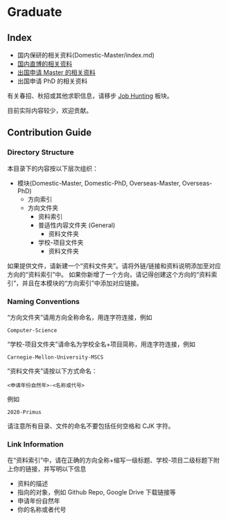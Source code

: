 # Graduate

## Index

- 国内保研的相关资料(Domestic-Master/index.md)
- [国内直博的相关资料](Domestic-PhD/index.md)
- [出国申请 Master 的相关资料](Overseas-Master/index.md)
- 出国申请 PhD 的相关资料

有关春招、秋招或其他求职信息，请移步 [Job Hunting](../Job-Hunting/) 板块。

目前实际内容较少，欢迎贡献。

## Contribution Guide

### Directory Structure

本目录下的内容按以下层次组织：

- 模块(Domestic-Master, Domestic-PhD, Overseas-Master, Overseas-PhD)
    - 方向索引
    - 方向文件夹
        - 资料索引
        - 普适性内容文件夹 (General)
            - 资料文件夹
        - 学校-项目文件夹
            - 资料文件夹

如果提供文件，请新建一个“资料文件夹”。请将外链/链接和资料说明添加至对应方向的“资料索引”中。
如果你新增了一个方向，请记得创建这个方向的“资料索引”，并且在本模块的“方向索引”中添加对应链接。

### Naming Conventions

“方向文件夹”请用方向全称命名，用连字符连接，例如

```
Computer-Science
```

“学校-项目文件夹”请命名为学校全名+项目简称，用连字符连接，例如

```
Carnegie-Mellon-University-MSCS
```

”资料文件夹”请按以下方式命名：

```
<申请年份自然年>-<名称或代号>
```

例如

```
2020-Primus
```

请注意所有目录、文件的命名不要包括任何空格和 CJK 字符。

### Link Information

在“资料索引”中，请在正确的方向全称+缩写一级标题、学校-项目二级标题下附上你的链接，并写明以下信息

- 资料的描述
- 指向的对象，例如 Github Repo, Google Drive 下载链接等
- 申请年份自然年
- 你的名称或者代号
